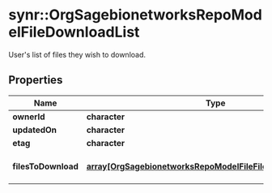 # synr::OrgSagebionetworksRepoModelFileDownloadList

User's list of files they wish to download.

## Properties
Name | Type | Description | Notes
------------ | ------------- | ------------- | -------------
**ownerId** | **character** |  | [optional] 
**updatedOn** | **character** |  | [optional] 
**etag** | **character** |  | [optional] 
**filesToDownload** | [**array[OrgSagebionetworksRepoModelFileFileHandleAssociation]**](org.sagebionetworks.repo.model.file.FileHandleAssociation.md) | The list of files to download. | [optional] 


